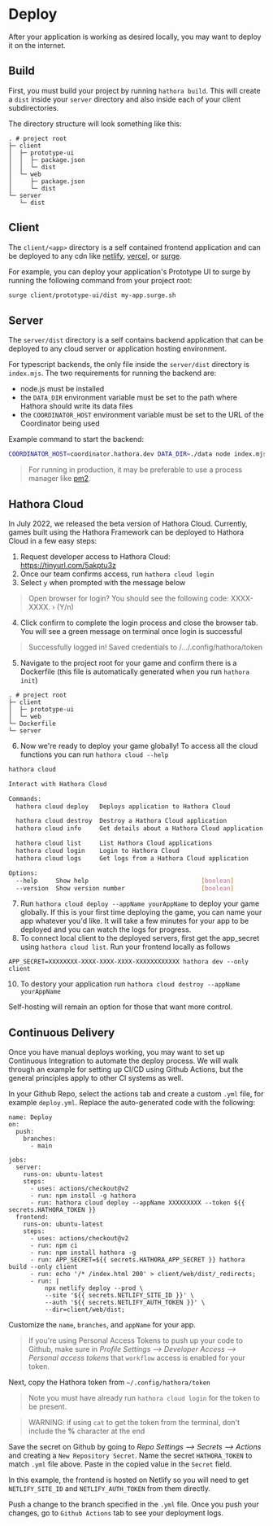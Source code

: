 # Deploy

After your application is working as desired locally, you may want to deploy it on the internet.

## Build

First, you must build your project by running `hathora build`. This will create a `dist` inside your `server` directory and also inside each of your client subdirectories.

The directory structure will look something like this:

```
. # project root
├─ client
│  ├─ prototype-ui
│  │  ├─ package.json
│  │  └─ dist
│  └─ web
│     ├─ package.json
│     └─ dist
└─ server
   └─ dist
```

## Client

The `client/<app>` directory is a self contained frontend application and can be deployed to any cdn like [netlify](https://www.netlify.com/), [vercel](vercel.com), or [surge](https://surge.sh/).

For example, you can deploy your application's Prototype UI to surge by running the following command from your project root:

```sh
surge client/prototype-ui/dist my-app.surge.sh
```

## Server

The `server/dist` directory is a self contains backend application that can be deployed to any cloud server or application hosting environment.

For typescript backends, the only file inside the `server/dist` directory is `index.mjs`. The two requirements for running the backend are:

- node.js must be installed
- the `DATA_DIR` environment variable must be set to the path where Hathora should write its data files
- the `COORDINATOR_HOST` environment variable must be set to the URL of the Coordinator being used

Example command to start the backend:

```sh
COORDINATOR_HOST=coordinator.hathora.dev DATA_DIR=./data node index.mjs
```

> For running in production, it may be preferable to use a process manager like [pm2](https://pm2.keymetrics.io/).

## Hathora Cloud

In July 2022, we released the beta version of Hathora Cloud. Currently, games built using the Hathora Framework can be deployed to Hathora Cloud in a few easy steps:

1. Request developer access to Hathora Cloud: https://tinyurl.com/5akptu3z
2. Once our team confirms access, run ```hathora cloud login```
3. Select `y` when prompted with the message below

> Open browser for login? You should see the following code: XXXX-XXXX. › (Y/n)

4. Click confirm to complete the login process and close the browser tab. You will see a green message on terminal once login is successful

> Successfully logged in! Saved credentials to /.../.config/hathora/token

5. Navigate to the project root for your game and confirm there is a Dockerfile (this file is automatically generated when you run `hathora init`)

```
. # project root
├─ client
│  ├─ prototype-ui
│  └─ web
└─ Dockerfile
└─ server
```

6. Now we're ready to deploy your game globally! To access all the cloud functions you can run ```hathora cloud --help```

```sh
hathora cloud

Interact with Hathora Cloud

Commands:
  hathora cloud deploy   Deploys application to Hathora Cloud

  hathora cloud destroy  Destroy a Hathora Cloud application
  hathora cloud info     Get details about a Hathora Cloud application

  hathora cloud list     List Hathora Cloud applications
  hathora cloud login    Login to Hathora Cloud
  hathora cloud logs     Get logs from a Hathora Cloud application

Options:
  --help     Show help                               [boolean]
  --version  Show version number                     [boolean]
```

7. Run `hathora cloud deploy --appName yourAppName` to deploy your game globally. If this is your first time deploying the game, you can name your app whatever you'd like. It will take a few minutes for your app to be deployed and you can watch the logs for progress.
8. To connect local client to the deployed servers, first get the app_secret using `hathora cloud list`. Run your frontend locally as follows

```
APP_SECRET=XXXXXXXX-XXXX-XXXX-XXXX-XXXXXXXXXXXX hathora dev --only client
```

10. To destory your application run `hathora cloud destroy --appName yourAppName`


Self-hosting will remain an option for those that want more control.

## Continuous Delivery

Once you have manual deploys working, you may want to set up Continuous Integration to automate the deploy process. We will walk through an example for setting up CI/CD using Github Actions, but the general principles apply to other CI systems as well.

In your Github Repo, select the actions tab and create a custom `.yml` file, for example `deploy.yml`. Replace the auto-generated code with the following:

```
name: Deploy
on:
  push:
    branches:
      - main 

jobs:
  server:
    runs-on: ubuntu-latest
    steps:
      - uses: actions/checkout@v2
      - run: npm install -g hathora
      - run: hathora cloud deploy --appName XXXXXXXXX --token ${{ secrets.HATHORA_TOKEN }}
  frontend:
    runs-on: ubuntu-latest
    steps:
      - uses: actions/checkout@v2
      - run: npm ci
      - run: npm install hathora -g
      - run: APP_SECRET=${{ secrets.HATHORA_APP_SECRET }} hathora build --only client
      - run: echo '/* /index.html 200' > client/web/dist/_redirects;
      - run: |
          npx netlify deploy --prod \
          --site '${{ secrets.NETLIFY_SITE_ID }}' \
          --auth '${{ secrets.NETLIFY_AUTH_TOKEN }}' \
          --dir=client/web/dist;
```

Customize the `name`, `branches`, and `appName` for your app.

> If you're using Personal Access Tokens to push up your code to Github, make sure in *Profile Settings --> Developer Access --> Personal access tokens* that `workflow` access is enabled for your token. 

Next, copy the Hathora token from `~/.config/hathora/token`

> Note you must have already run `hathora cloud login` for the token to be present.

> WARNING: if using `cat` to get the token from the terminal, don't include the **%** character at the end

Save the secret on Github by going to *Repo Settings --> Secrets --> Actions* and creating a `New Repository Secret`. Name the secret `HATHORA_TOKEN` to match `.yml` file above. Paste in the copied value in the `Secret` field.

In this example, the frontend is hosted on Netlify so you will need to get `NETLIFY_SITE_ID` and `NETLIFY_AUTH_TOKEN` from them directly. 

Push a change to the branch specified in the `.yml` file. Once you push your changes, go to `Github Actions` tab to see your deployment logs. 

